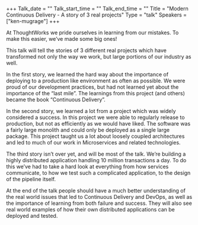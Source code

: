 +++
Talk_date = ""
Talk_start_time = ""
Talk_end_time = ""
Title = "Modern Continuous Delivery - A story of 3 real projects"
Type = "talk"
Speakers = ["ken-mugrage"]
+++

At ThoughtWorks we pride ourselves in learning from our mistakes. To make this easier, we’ve made some big ones!

This talk will tell the stories of 3 different real projects which have transformed not only the way we work, but large portions of our industry as well.

In the first story, we learned the hard way about the importance of deploying to a production like environment as often as possible. We were proud of our development practices, but had not learned yet about the importance of the “last mile”. The learnings from this project (and others) became the book “Continuous Delivery”.

In the second story, we learned a lot from a project which was widely considered a success. In this project we were able to regularly release to production, but not as efficiently as we would have liked. The software was a fairly large monolith and could only be deployed as a single large package. This project taught us a lot about loosely coupled architectures and led to much of our work in Microservices and related technologies.

The third story isn’t over yet, and will be most of the talk. We’re building a highly distributed application handling 10 million transactions a day. To do this we’ve had to take a hard look at everything from how services communicate, to how we test such a complicated application, to the design of the pipeline itself.

At the end of the talk people should have a much better understanding of the real world issues that led to Continuous Delivery and DevOps, as well as the importance of learning from both failure and success. They will also see real world examples of how their own distributed applications can be deployed and tested.
